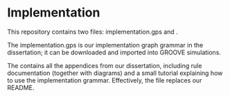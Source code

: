 # Implementation
This repository contains two files: implementation.gps and . 

The implementation.gps is our implementation graph grammar in the dissertation; it can be downloaded and imported into GROOVE simulations. 

The  contains all the appendices from our dissertation, including rule documentation (together with diagrams) and a small tutorial explaining how to use the implementation grammar. Effectively, the  file replaces our README.
